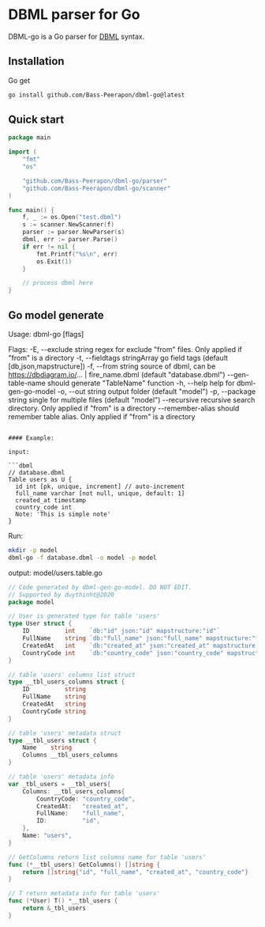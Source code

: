 # DBML parser for Go

DBML-go is a Go parser for [DBML](https://www.dbml.org) syntax.

## Installation

Go get

```bash
go install github.com/Bass-Peerapon/dbml-go@latest
```

## Quick start

```go
package main

import (
	"fmt"
	"os"

	"github.com/Bass-Peerapon/dbml-go/parser"
	"github.com/Bass-Peerapon/dbml-go/scanner"
)

func main() {
	f, _ := os.Open("test.dbml")
	s := scanner.NewScanner(f)
	parser := parser.NewParser(s)
	dbml, err := parser.Parse()
	if err != nil {
		fmt.Printf("%s\n", err)
		os.Exit(1)
	}

	// process dbml here
}
```

## Go model generate

Usage:
  dbml-go [flags]

Flags:
  -E, --exclude string          regex for exclude "from" files. Only applied if "from" is a directory
  -t, --fieldtags stringArray   go field tags (default [db,json,mapstructure])
  -f, --from string             source of dbml, can be https://dbdiagram.io/... | fire_name.dbml (default "database.dbml")
      --gen-table-name          should generate "TableName" function
  -h, --help                    help for dbml-gen-go-model
  -o, --out string              output folder (default "model")
  -p, --package string          single for multiple files (default "model")
      --recursive               recursive search directory. Only applied if "from" is a directory
      --remember-alias          should remember table alias. Only applied if "from" is a directory
```

#### Example:

input:

```dbml
// database.dbml
Table users as U {
  id int [pk, unique, increment] // auto-increment
  full_name varchar [not null, unique, default: 1]
  created_at timestamp
  country_code int
  Note: 'This is simple note'
}
```

Run:

```bash
mkdir -p model
dbml-go -f database.dbml -o model -p model
```

output: model/users.table.go

```go
// Code generated by dbml-gen-go-model. DO NOT EDIT.
// Supported by duythinht@2020
package model

// User is generated type for table 'users'
type User struct {
	ID          int    `db:"id" json:"id" mapstructure:"id"`
	FullName    string `db:"full_name" json:"full_name" mapstructure:"full_name"`
	CreatedAt   int    `db:"created_at" json:"created_at" mapstructure:"created_at"`
	CountryCode int    `db:"country_code" json:"country_code" mapstructure:"country_code"`
}

// table 'users' columns list struct
type __tbl_users_columns struct {
	ID          string
	FullName    string
	CreatedAt   string
	CountryCode string
}

// table 'users' metadata struct
type __tbl_users struct {
	Name    string
	Columns __tbl_users_columns
}

// table 'users' metadata info
var _tbl_users = __tbl_users{
	Columns: __tbl_users_columns{
		CountryCode: "country_code",
		CreatedAt:   "created_at",
		FullName:    "full_name",
		ID:          "id",
	},
	Name: "users",
}

// GetColumns return list columns name for table 'users'
func (*__tbl_users) GetColumns() []string {
	return []string{"id", "full_name", "created_at", "country_code"}
}

// T return metadata info for table 'users'
func (*User) T() *__tbl_users {
	return &_tbl_users
}

```
